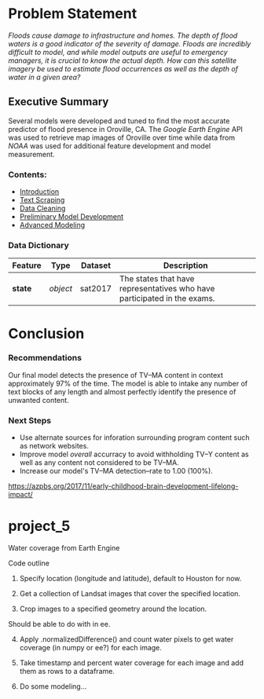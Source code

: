 # Problem Statement

<em>Floods cause damage to infrastructure and homes. The depth of flood waters is a good indicator of the severity of damage. Floods are incredibly difficult to model, and while model outputs are useful to emergency managers, it is crucial to know the actual depth. How can this satellite imagery be used to estimate flood occurrences as well as the depth of water in a given area?</em>

## Executive Summary

Several models were developed and tuned to find the most accurate predictor of flood presence in Oroville, CA. The <i>Google Earth Engine</i> API was used to retrieve map images of Oroville over time while data from <i>NOAA</i> was used for additional feature development and model measurement.

### Contents:
- <a href = "https://git.generalassemb.ly/chrisvolpacchio/project_3/blob/master/CV%20Sub-Reddit%20Classifier.ipynb#top">Introduction</a>
- <a href = "https://git.generalassemb.ly/chrisvolpacchio/project_3/blob/master/CV%20Sub-Reddit%20Classifier.ipynb#scraping">Text Scraping</a>
- <a href = "https://git.generalassemb.ly/chrisvolpacchio/project_3/blob/master/CV%20Sub-Reddit%20Classifier.ipynb#cleaning">Data Cleaning</a>
- <a href = "https://git.generalassemb.ly/chrisvolpacchio/project_3/blob/master/CV%20Sub-Reddit%20Classifier.ipynb#stops">Preliminary Model Development</a>
- <a href = "https://git.generalassemb.ly/chrisvolpacchio/project_3/blob/master/CV%20Sub-Reddit%20Classifier.ipynb#moremodels">Advanced Modeling</a>

### Data Dictionary

|Feature|Type|Dataset|Description|
|---|---|---|---|
|**state**|*object*|sat2017|The states that have representatives who have participated in the exams.|


# Conclusion

### Recommendations
Our final model detects the presence of TV–MA content in context approximately 97% of the time. The model is able to intake any number of text blocks of any length and almost perfectly identify the presence of unwanted content.

### Next Steps
* Use alternate sources for inforation surrounding program content such as network websites.
* Improve model *overall* accurracy to avoid withholding TV–Y content as well as any content not considered to be TV–MA.
* Increase our model's TV–MA detection–rate to 1.00 (100%).

https://azpbs.org/2017/11/early-childhood-brain-development-lifelong-impact/

# project_5
Water coverage from Earth Engine

Code outline

1. Specify location (longitude and latitude), default to Houston for now.

2. Get a collection of Landsat images that cover the specified location.

3. Crop images to a specified geometry around the location.

  Should be able to do with in ee.

4. Apply .normalizedDifference() and count water pixels to get water coverage (in numpy or ee?) for each image.

5. Take timestamp and percent water coverage for each image and add them as rows to a dataframe.

6. Do some modeling...
